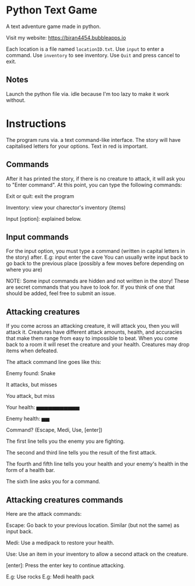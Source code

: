 # Python Text Game
 A text adventure game made in python.
 
 Visit my website: https://biran4454.bubbleapps.io
 
 Each location is a file named `locationID.txt`.
 Use `input` to enter a command.
 Use `inventory` to see inventory.
 Use `Quit` and press cancel to exit.

## Notes
 Launch the python file via. idle because I'm too lazy to make it work without.

# Instructions
 The program runs via. a text command-like interface.
 The story will have capitalised letters for your options.
 Text in red is important.

 ## Commands
  After it has printed the story, if there is no creature to attack, it will ask you to "Enter command".
  At this point, you can type the following commands:

  Exit or quit: exit the program

  Inventory: view your charector's inventory (items)

  Input [option]: explained below.

 ## Input commands
  For the input option, you must type a command (written in capital letters in the story) after.
  E.g: input enter the cave
  You can usually write input back to go back to the previous place (possibly a few moves before depending on where you are)

  NOTE: Some input commands are hidden and not written in the story! These are secret commands that you have to look for. If you think of one that should be added, feel free to submit an issue.

 ## Attacking creatures
  If you come across an attacking creature, it will attack you, then you will attack it.
  Creatures have different attack amounts, health, and accuracies that make them range from easy to impossible to beat.
  When you come back to a room it will reset the creature and your health.
  Creatures may drop items when defeated.

  The attack command line goes like this:

  Enemy found: Snake

  It attacks, but misses

  You attack, but miss

  Your health:  ▅▅▅▅▅▅▅▅▅▅▅

  Enemy health: ▅▅

  Command? (Escape, Medi, Use, [enter])

  The first line tells you the enemy you are fighting.

  The second and third line tells you the result of the first attack.

  The fourth and fifth line tells you your health and your enemy's health in the form of a health bar.

  The sixth line asks you for a command.

 ## Attacking creatures commands
  Here are the attack commands:

  Escape: Go back to your previous location. Similar (but not the same) as input back.

  Medi: Use a medipack to restore your health.

  Use: Use an item in your inventory to allow a second attack on the creature.

  [enter]: Press the enter key to continue attacking.

  E.g: Use rocks
  E.g: Medi health pack
